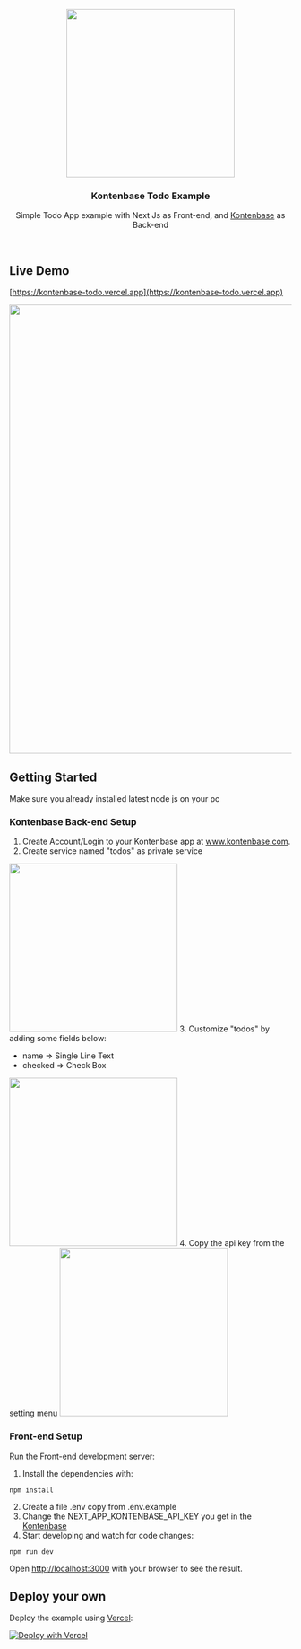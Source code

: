 <p align="center">
<img width="300" src="https://user-images.githubusercontent.com/2161622/147661746-f532af50-7e67-465d-a88c-56fd4866a559.png">
</p>
<h3 align="center">Kontenbase Todo Example</h3>
<p align="center">Simple Todo App example with Next Js as Front-end, and <a href="https://kontenbase.com" target="_blank">Kontenbase</a> as Back-end</p>
<br/>

## Live Demo
[https://kontenbase-todo.vercel.app](https://kontenbase-todo.vercel.app)

<img width="800" src="https://user-images.githubusercontent.com/2161622/147662051-f1311ebe-dc17-429e-b203-ceecaec2c3d5.png">

## Getting Started
Make sure you already installed latest node js on your pc

### Kontenbase Back-end Setup

1. Create Account/Login to your Kontenbase app at www.kontenbase.com. 
2. Create service named "todos" as private service
<img width="300" src="https://user-images.githubusercontent.com/2161622/147662221-603c91b6-cbf2-4a45-bab0-e70e361a3062.png">
3. Customize "todos" by adding some fields below:

- name => Single Line Text
- checked => Check Box
<img width="300" src="https://user-images.githubusercontent.com/2161622/147662337-7e699135-2adf-47ed-9474-1205685e2c8a.png">
4. Copy the api key from the setting menu
<img width="300" src="https://user-images.githubusercontent.com/2161622/147662468-0290af67-cdc2-460d-bc0d-22b4fea416b7.png">


### Front-end Setup
Run the Front-end development server:
1. Install the dependencies with:
  ```
  npm install
  ```
2. Create a file .env copy from .env.example
3. Change the NEXT_APP_KONTENBASE_API_KEY you get in the [Kontenbase](https://kontenbase.com)
4. Start developing and watch for code changes:
```
npm run dev
```
Open [http://localhost:3000](http://localhost:3000) with your browser to see the result.

## Deploy your own
Deploy the example using [Vercel](https://vercel.com):

[![Deploy with Vercel](https://vercel.com/button)](https://vercel.com/new/clone?repository-url=https%3A%2F%2Fgithub.com%2Fkontenbase%2Fkontenbase%2Ftree%2Fmain%2Fexamples%2Fnextjs-todo&env=NEXT_PUBLIC_KONTENBASE_API_KEY&envDescription=API%20Key%20you%20get%20from%20Kontenbase&envLink=https%3A%2F%2Fkontenbase.com&project-name=kontenbase-todo&repo-name=kontenbase-todo)
